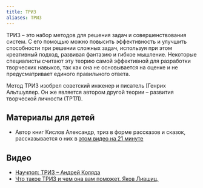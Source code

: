 ```yaml
---
title: ТРИЗ
aliases: ТРИЗ
---
```


ТРИЗ – это набор методов для решения задач и совершенствования систем. С его помощью можно повысить эффективность и улучшить способности при решении сложных задач, используя при этом креативный подход, развивая фантазию и гибкое мышление. Некоторые специалисты считают эту теорию самой эффективной для разработки творческих навыков, так как она не основывается на оценке и не предусматривает единого правильного ответа.

Метод ТРИЗ изобрел советский инженер и писатель [Генрих Альтшуллер. Он же является автором другой теории – развития творческой личности (ТРТЛ).

## Материалы для детей
- Автор книг Кислов Александр, триз в форме рассказов и сказок, рассказывается о них в [этом видео на 21 минуте](https://youtu.be/1OLVsKu23gQ)


## Видео
- [Научпоп: ТРИЗ – Андрей Коляда](https://youtu.be/1OLVsKu23gQ)
- [Что такое ТРИЗ и чем она вам поможет. Яков Лившиц.](https://youtu.be/MqodN_1BuLw)





